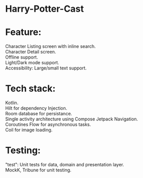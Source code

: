# Harry-Potter-Cast
# Feature: 
Character Listing screen with inline search.  
Character Detail screen.  
Offline support.  
Light/Dark mode support.  
Accessibility: Large/small text support.
# Tech stack: 
Kotlin.  
Hilt for dependency Injection.  
Room database for persistance.  
Single activity architecture using Compose Jetpack Navigation.  
Coroutines Flow for asynchronous tasks.  
Coil for image loading.

# Testing:  
"test": Unit tests for data, domain and presentation layer.  
MockK, Tribune for unit testing.


